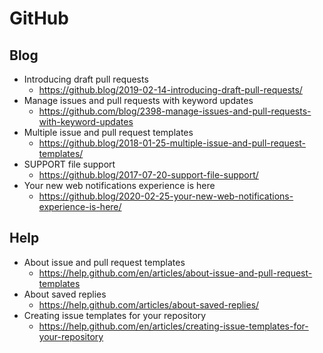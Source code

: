 # GitHub
## Blog
* Introducing draft pull requests
  * https://github.blog/2019-02-14-introducing-draft-pull-requests/
* Manage issues and pull requests with keyword updates
  * https://github.com/blog/2398-manage-issues-and-pull-requests-with-keyword-updates
* Multiple issue and pull request templates
  * https://github.blog/2018-01-25-multiple-issue-and-pull-request-templates/
* SUPPORT file support
  * https://github.blog/2017-07-20-support-file-support/
* Your new web notifications experience is here
  * https://github.blog/2020-02-25-your-new-web-notifications-experience-is-here/

## Help
* About issue and pull request templates
  * https://help.github.com/en/articles/about-issue-and-pull-request-templates
* About saved replies
  * https://help.github.com/articles/about-saved-replies/
* Creating issue templates for your repository
  * https://help.github.com/en/articles/creating-issue-templates-for-your-repository
